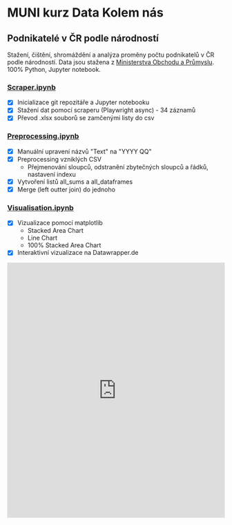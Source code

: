 # MUNI kurz Data Kolem nás  
## Podnikatelé v ČR podle národností  
  
Stažení, čištění, shromáždění a analýza proměny počtu podnikatelů v ČR podle národností. Data jsou stažena z [Ministerstva Obchodu a Průmyslu](https://mpo.gov.cz/cz/podnikani/zivnostenske-podnikani/statisticke-udaje-o-podnikatelich/pocty-podnikatelu-dle-obcanstvi-podnikajicich-v-ceske-republice--151024/). 100% Python, Jupyter notebook.  
  
### [Scraper.ipynb](Scraper.ipynb)  
- [x] Inicializace git repozitáře a Jupyter notebooku  
- [x] Stažení dat pomocí scraperu (Playwright async) - 34 záznamů  
- [x] Převod .xlsx souborů se zamčenými listy do csv  

### [Preprocessing.ipynb](Preprocessing.ipynb)
- [x] Manuální upravení názvů "Text" na "YYYY QQ"  
- [x] Preprocessing vzniklých CSV
    - Přejmenování sloupců, odstranění zbytečných sloupců a řádků, nastavení indexu
- [x] Vytvoření listů all_sums a all_dataframes  
- [x] Merge (left outter join) do jednoho  

### [Visualisation.ipynb](Visualisation.ipynb)
- [x] Vizualizace pomocí matplotlib
    - Stacked Area Chart
    - Line Chart
    - 100% Stacked Area Chart
- [x] Interaktivní vizualizace na Datawrapper.de

<iframe title="Změna počtu podnikatelů v ČR" aria-label="Interactive line chart" id="datawrapper-chart-9vA7d" src="https://datawrapper.dwcdn.net/9vA7d/1/" scrolling="no" frameborder="0" style="width: 0; min-width: 100% !important; border: none;" height="591" data-external="1"></iframe><script type="text/javascript">!function(){"use strict";window.addEventListener("message",(function(a){if(void 0!==a.data["datawrapper-height"]){var e=document.querySelectorAll("iframe");for(var t in a.data["datawrapper-height"])for(var r=0;r<e.length;r++)if(e[r].contentWindow===a.source){var i=a.data["datawrapper-height"][t]+"px";e[r].style.height=i}}}))}();
</script>

